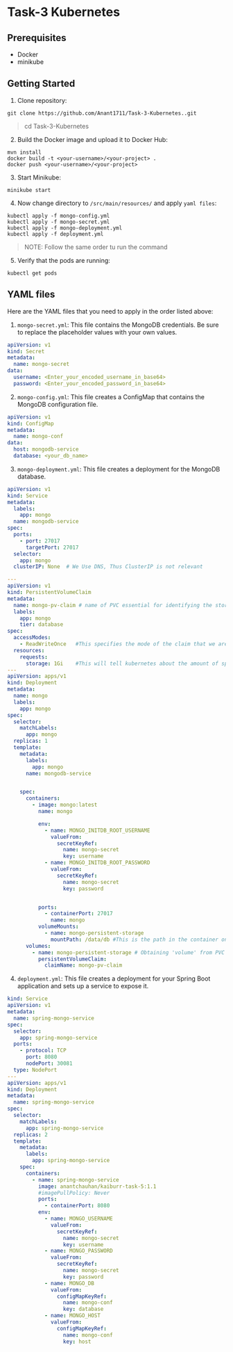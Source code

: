 ﻿# Task-3 Kubernetes

## Prerequisites

- Docker
- minikube

## Getting Started
1. Clone repository:
```
git clone https://github.com/Anant1711/Task-3-Kubernetes..git
```

> cd Task-3-Kubernetes

2. Build the Docker image and upload it to Docker Hub:

```
mvn install
docker build -t <your-username>/<your-project> .
docker push <your-username>/<your-project>
```
3. Start Minikube:

```gitignore
minikube start
```

4. Now change directory to `/src/main/resources/` and apply `yaml files`:

```gitignore
kubectl apply -f mongo-config.yml
kubectl apply -f mongo-secret.yml
kubectl apply -f mongo-deployment.yml
kubectl apply -f deployment.yml
```
> NOTE: Follow the same order tu run the command

5. Verify that the pods are running:
```gitignore
kubectl get pods
```
## YAML files

Here are the YAML files that you need to apply in the order listed above:

1. `mongo-secret.yml`: This file contains the MongoDB credentials. Be sure to replace the placeholder values with your own values.
```yaml
apiVersion: v1
kind: Secret
metadata:
  name: mongo-secret
data:
  username: <Enter_your_encoded_username_in_base64>
  password: <Enter_your_encoded_password_in_base64>
```

2. `mongo-config.yml`: This file creates a ConfigMap that contains the MongoDB configuration file.
```yaml
apiVersion: v1
kind: ConfigMap
metadata:
  name: mongo-conf
data:
  host: mongodb-service
  database: <your_db_name>
```

3. `mongo-deployment.yml`: This file creates a deployment for the MongoDB database.
```yaml
apiVersion: v1
kind: Service
metadata:
  labels:
    app: mongo
  name: mongodb-service
spec:
  ports:
    - port: 27017
      targetPort: 27017
  selector:
    app: mongo
  clusterIP: None  # We Use DNS, Thus ClusterIP is not relevant

---
apiVersion: v1
kind: PersistentVolumeClaim
metadata:
  name: mongo-pv-claim # name of PVC essential for identifying the storage data
  labels:
    app: mongo
    tier: database
spec:
  accessModes:
    - ReadWriteOnce   #This specifies the mode of the claim that we are trying to create.
  resources:
    requests:
      storage: 1Gi    #This will tell kubernetes about the amount of space we are trying to claim.
---
apiVersion: apps/v1
kind: Deployment
metadata:
  name: mongo
  labels:
    app: mongo
spec:
  selector:
    matchLabels:
      app: mongo
  replicas: 1
  template:
    metadata:
      labels:
        app: mongo
      name: mongodb-service


    spec:
      containers:
        - image: mongo:latest
          name: mongo

          env:
            - name: MONGO_INITDB_ROOT_USERNAME
              valueFrom:
                secretKeyRef:
                  name: mongo-secret
                  key: username
            - name: MONGO_INITDB_ROOT_PASSWORD
              valueFrom:
                secretKeyRef:
                  name: mongo-secret
                  key: password


          ports:
            - containerPort: 27017
              name: mongo
          volumeMounts:
            - name: mongo-persistent-storage
              mountPath: /data/db #This is the path in the container on which the mounting will take place.
      volumes:
        - name: mongo-persistent-storage # Obtaining 'volume' from PVC
          persistentVolumeClaim:
            claimName: mongo-pv-claim
```

4. `deployment.yml`: This file creates a deployment for your Spring Boot application and sets up a service to expose it.
```yaml
kind: Service
apiVersion: v1
metadata:
  name: spring-mongo-service
spec:
  selector:
    app: spring-mongo-service
  ports:
    - protocol: TCP
      port: 8080
      nodePort: 30081
  type: NodePort
---
apiVersion: apps/v1
kind: Deployment
metadata:
  name: spring-mongo-service
spec:
  selector:
    matchLabels:
      app: spring-mongo-service
  replicas: 2
  template:
    metadata:
      labels:
        app: spring-mongo-service
    spec:
      containers:
        - name: spring-mongo-service
          image: anantchauhan/kaiburr-task-5:1.1
          #imagePullPolicy: Never
          ports:
            - containerPort: 8080
          env:
            - name: MONGO_USERNAME
              valueFrom:
                secretKeyRef:
                  name: mongo-secret
                  key: username
            - name: MONGO_PASSWORD
              valueFrom:
                secretKeyRef:
                  name: mongo-secret
                  key: password
            - name: MONGO_DB
              valueFrom:
                configMapKeyRef:
                  name: mongo-conf
                  key: database
            - name: MONGO_HOST
              valueFrom:
                configMapKeyRef:
                  name: mongo-conf
                  key: host

```
